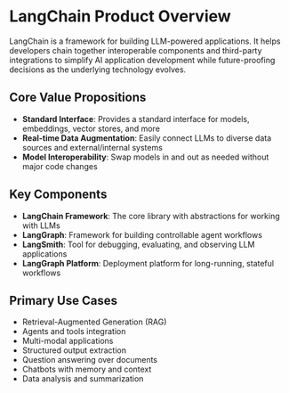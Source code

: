 # LangChain Product Overview

LangChain is a framework for building LLM-powered applications. It helps developers chain together interoperable components and third-party integrations to simplify AI application development while future-proofing decisions as the underlying technology evolves.

## Core Value Propositions

- **Standard Interface**: Provides a standard interface for models, embeddings, vector stores, and more
- **Real-time Data Augmentation**: Easily connect LLMs to diverse data sources and external/internal systems
- **Model Interoperability**: Swap models in and out as needed without major code changes

## Key Components

- **LangChain Framework**: The core library with abstractions for working with LLMs
- **LangGraph**: Framework for building controllable agent workflows
- **LangSmith**: Tool for debugging, evaluating, and observing LLM applications
- **LangGraph Platform**: Deployment platform for long-running, stateful workflows

## Primary Use Cases

- Retrieval-Augmented Generation (RAG)
- Agents and tools integration
- Multi-modal applications
- Structured output extraction
- Question answering over documents
- Chatbots with memory and context
- Data analysis and summarization